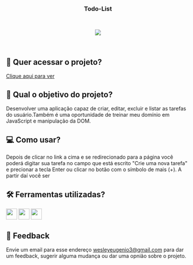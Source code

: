 <h3 align="center">
 Todo-List
</h3>
  
<br>
<p align="center">
<img src="https://img.shields.io/badge/status-concluido-green?style=for-the-badge"/>
</p>
<br>

## 🔗 Quer acessar o projeto?

[Clique aqui para ver](https://todo-list-virid-nine.vercel.app/)

## 🏹 Qual o objetivo do projeto?

Desenvolver uma aplicação capaz de criar, editar, excluir e listar as tarefas do usuário.Também é uma oportunidade de treinar meu domínio em JavaScript e manipulação da DOM.

## 💻 Como usar?

Depois de clicar no link a cima e se redirecionado para a página você poderá digitar sua tarefa no campo que está escrito "Crie uma nova tarefa" e precionar a tecla Enter ou clicar no botão com o símbolo de mais (+). A partir daí você ser

## 🛠️ Ferramentas utilizadas?

<div>
  <img height=30 src="https://img.shields.io/badge/HTML5-E34F26?style=for-the-badge&logo=html5&logoColor=white">
  <img height=30 src="https://img.shields.io/badge/CSS3-1572B6?style=for-the-badge&logo=css3&logoColor=white">
  <img height=30 src="https://img.shields.io/badge/JavaScript-F7DF1E?style=for-the-badge&logo=javascript&logoColor=black">
</div>

## 💬 Feedback

Envie um email para esse endereço <wesleyeugenio3@gmail.com> para dar um feedback, sugerir alguma mudança ou dar uma opnião sobre o projeto.
